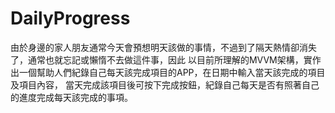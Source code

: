 # DailyProgress

由於身邊的家人朋友通常今天會預想明天該做的事情，不過到了隔天熱情卻消失了，通常也就忘記或懶惰不去做這件事，因此
以目前所理解的MVVM架構，實作出一個幫助人們紀錄自己每天該完成項目的APP，在日期中輸入當天該完成的項目及項目內容，
當天完成該項目後可按下完成按鈕，紀錄自己每天是否有照著自己的進度完成每天該完成的事項。
